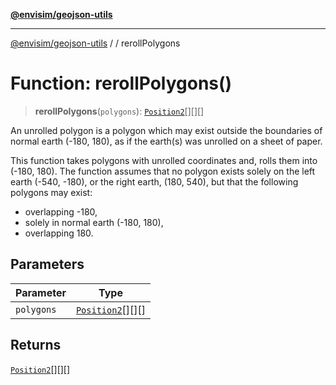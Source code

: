 [**@envisim/geojson-utils**](../../README.md)

---

[@envisim/geojson-utils]() / [](../../README.md) / rerollPolygons

# Function: rerollPolygons()

> **rerollPolygons**(`polygons`): [`Position2`](../../geojson/type-aliases/Position2.md)[][][]

An unrolled polygon is a polygon which may exist outside the boundaries of normal earth
(-180, 180), as if the earth(s) was unrolled on a sheet of paper.

This function takes polygons with unrolled coordinates and, rolls them into (-180, 180). The
function assumes that no polygon exists solely on the left earth (-540, -180), or the right
earth, (180, 540), but that the following polygons may exist:

- overlapping -180,
- solely in normal earth (-180, 180),
- overlapping 180.

## Parameters

| Parameter  | Type                                                         |
| ---------- | ------------------------------------------------------------ |
| `polygons` | [`Position2`](../../geojson/type-aliases/Position2.md)[][][] |

## Returns

[`Position2`](../../geojson/type-aliases/Position2.md)[][][]
